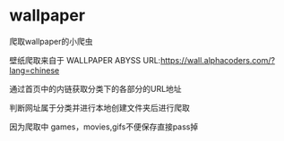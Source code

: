 # wallpaper
爬取wallpaper的小爬虫  

壁纸爬取来自于 WALLPAPER ABYSS URL:https://wall.alphacoders.com/?lang=chinese  

通过首页中的内链获取分类下的各部分的URL地址  

判断网址属于分类并进行本地创建文件夹后进行爬取

因为爬取中 games，movies,gifs不便保存直接pass掉
